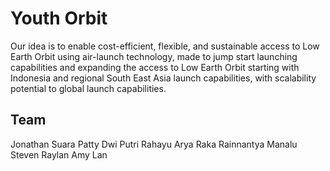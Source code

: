 # Youth Orbit

Our idea is to enable cost-efficient, flexible, and sustainable access to Low Earth Orbit using air-launch technology, made to jump start launching capabilities and expanding the access to Low Earth Orbit starting with Indonesia and regional South East Asia launch capabilities, with scalability potential to global launch capabilities.

## Team
Jonathan Suara Patty
Dwi Putri Rahayu
Arya Raka Rainnantya Manalu
Steven Raylan
Amy Lan

